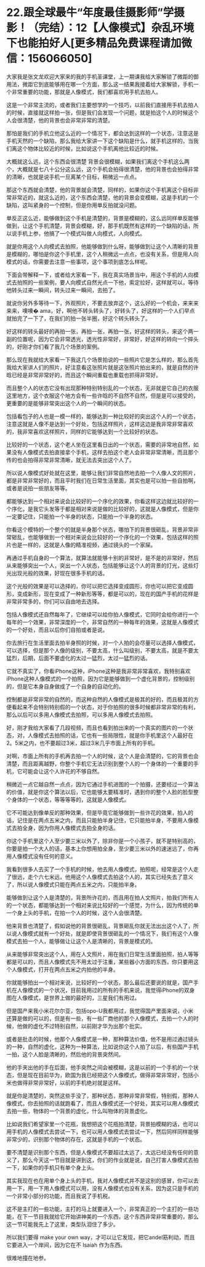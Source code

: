 # 22.跟全球最牛“年度最佳摄影师”学摄影！（完结）：12【人像模式】杂乱环境下也能拍好人[更多精品免费课程请加微信：156066050]

大家我是张文龙欢迎大家来的我的手机圣课堂，上一期课我给大家解锁了微距的御用法，微距它到底能够用在哪一个方面，那么这一结果我接着给大家解锁，手机一个非常重要的功能，那就是人像模式，我们都喜欢用手机去拍人。

这是一个非常主流的，或者我们主要想学的一个技巧，以前我们直接用手机去拍人的时候，直接就这样拍一张，但是我们会发现一个问题，就是拍这个人的时候这个人会很清楚，他的背景也会非常非常的清楚。

那怕是我们的手机立他这么近的一个情况下，都会达到这样的一个状态，注意这是手机天然的一个缺陷，那么我给大家讲一下这个缺陷是什么，就手机这样的，当我们离这个物体比较近的时候，比如说这个手机离他比较近的时候。

大概就这么远，这个东西会很清楚 背景会很模糊，如果我们离这个手机这么两个，大概就是七八十公分这么远，这个手机会拍得很清楚，他的背景也会拍得非常的清晰，也就是说手机一旦离某个目标，稍微远一点点。

那这个东西就会清楚，他的背景就会清楚，同样的，如果你这个手机离这个目标非常非常近的，就这么近的，这个东西会清楚，他的背景会变模糊，这是手机的一个缺陷，这叫紧身的一个控制，但是你用单反拍就没问题。

单反正这么近，能够做到这个手机是清楚的，背景是模糊的，这么远同样单反能够做到，让这个手机清楚，背景会模糊，好，那手机既然有这样的一个缺陷的话，所以说手机上参，他搞了一个模式叫做人向模式，人向模式。

就是你用这个人向模式去拍照，他能够做到什么呀，能够做到让这个人清晰的背景是模糊的，哪怕是你这个手机里，这个人稍微远一点点，也没有关系，但是用人向模式的话，你需要去注意一些事项，这个事项到底怎么样呢。

下面会带解释一下，或者给大家看一下，我在真实场景当中，用这个手机的人向模式去拍照的一些案例，要人向模式自然光点一下他，索定拉好，这样就可以，等待他转头过来一瞬间，转头过来一瞬间，去拍了。

就说你另外多等待一下，外观照片，不要去放弃这个，这么好的一个机会，来来来来来，噢噢� ama，好，啊他不转头转头了，好转头了，好这样的一个人们早点就拍完了一下了，在我们的拍一张半圈，好这个转头转头了。

好这样的转头最好的再拍一张，再拍一张，再拍一张，好这样的转头，来这个两一副的位置呢，因为它会非常透光，透光性非常好，非常好，好这样的转向一个摔头的，好刚才你们看了我几个场景的案例。

那么现在我就给大家看一下我这几个场景拍说的一些照片它是怎么样的，那么首先我给大家讲人们的照片，好注意看这张照片就是这张照片拍出来的，就是自然的许晗已经是非常非常好的，而且这个瞬间重载也重载也抓得非常好。

而且整个人的状态它没有出现那种特别特别乱的一个状态，无非就是它自己的衣服这里地方，这个衣服这个地方会有一些许晗的不自然不自然，但是是可以接受的，更重要的是能够非常突出这个人的一个瞬间的状态。

包括看包子的人也是一模一样的，能够达到一种比较好的突出这个人的一个状态，注意这就是人像不是达到一个好处，包括这样照片，这样这边是我非常非常喜欢的，我非常喜欢这样照片，同样的它能够达到一个比较好的状态。

比较好的一个状态，这个老人坐在这里看日出的一个状态，需要的非常地自然，如果没有人像模式去拍直接拿个手机，这样去拍这个老人会非常非常清晰，而且那个传的也会拍得非常非常清晰，就无法去突出这个人了。

所以说人像模式好处就在这里，能够让我们非常自然地去拍一个人像人文的照片，都是非常非常好的，而且平时我们在日常生活里面，其实也是可以拍一些自拍啊，或者是说拍一些朋友等等。

都能够达到一个相对来说会比较好的一个序化的效果，你看这样这边就比较好的一个序化，是我它头发等于都是相对来说是做的比较好的，这就是人像模式，但是你一定要记住，只能拍一个半身的状态，只能拍一个半身的状态。

你看这个模特的一个整个的就是半身那个状态，哪怕下的背景很砸乱，背景非常非常砸乱，也能够做到一个相对来说会比较好的一个序化的一个效果，包括这样的照片也是一样的，这就是人像的精准视频，通过镜头的一个家屎。

再通过手机自身的一个算法，就算法就能够十别的非常好，是不是的非常好，然后从来能够突出一个人，突出一个人状态，包括能够让这个人的背景的灯光，这些灯光出现光般的效果，好现在很多手机的话。

这个光般的效果是可以选择的，你可以把它选择变成圆形，你也可以把它变成圆形，变成新形，现在变成了一种新形等等，都是可以的，现在的国产手机的花样是非常非常多的，你们可以自由地去选择。

包括人像模式还自然每年了，它继续可以给你拍人像模式，它同时会给你进行一个每年的一个效果，非常深度的一个，非常自然的一种每年的效果，这就是人像模式的一个好处，而且以后你们自拍或者是说。

你去旅行在生活里面去拍半身照的时候，对一个人拍的会尽量可以选择人像模式，可以选择，但是那个人像的级别，不要太高，什么叫级别，不要太高，就是不要太猛烈，后期，后面不要虚化的太过一猛烈，太过一猛烈的话。

它就不真实了，你看iPhone这种，iPhone这种是我非常非常喜欢，我特别喜欢iPhone这种人像模式的一个拍照，因为它是能够做到一个虚化背景的，控制级别的，但是它本身自身做成了一个自身的自动化的。

控制都是非常非常的自然的，而这种自然的人像模式是极其的好的，而且极其的方便看起来不会特别特别假的一个状态，对于你拍照的很多时候都非常非常的有利，那么以后可以多用人像模式去拍照，可以多用人像模式去拍照。

好，刚才我给大家看了几段视频，而且也看到拍出来的一个真实的图片的一个状态，对，人像模式去拍照的话，它也有一些局限性，就是你手机里这个人最好在2。5米之内，也不要超过3米，超过3米几乎市面上所有的手机。

对啊，市面上所有的手机再去拍一个人的时候，这个人是会清楚的，它的背景也会清楚，而且距离越野，你整个手机它无法识别到整个人的一个身体的一个重要的手机，它可能会让这个人许花的不够自然。

稍微近一点它越自然一点点，因为它通过手机进图的一个拍摄，还要经过一个算法的价值，就是你这个算法以后，它也能够太要精准时，遇到你的整个人脸的脸型整个身体的一个状态，等等等等的，这就是人像模式。

它不可能达到像单反的那种效果，但是毕竟它能够做到一些许花的效果，拍人的话，记住是在两点五米之内，而且只能拍半身记住，它只能拍半身，不要用人像模式去拍全身，因为你用人像模式去拍全身的话。

你这个手机里这个人至少要三米以外了，除非你是一个小孩子，就不是特别高的，你要是拍一个大人的话，基本上你想用拍全身，至少要三米以外的速迷远了，你再用人像模式没有任何的意义。

我看到很多人去买了一个手机的时候，他去用人像模式，拍照呢，经常是这个人走了很远，走个六七米远，他用这个人像模式去拍这个人的，其实已经失去了意义了，所以说人像模式只能在两点五米之内，只能拍半身。

能够做到让这个人是清楚的，背景所许花的，而且用在拍人文照片，拍我们所有人的一个状态，都能够达到一个相对来说比较好的一个感觉，为什么，因为传统的单一个身上头的手机，在拍一个人的时候，这个人会很清楚。

他来背景也清楚了，假如说他的背景很砸乱，背景砸乱你就无法出出这个人了，所以说人像模式就有一个好处，就是即使背景很砸乱的一个情况下，我们有这个人像模式去拍一个人，能够做让让这个人是清晰的，背景是模式的。

从来能够非常突出这个人，用在人文照片，用在我们日常生活里面拍照，拍人等等都是可以的，而且人像模式先不用太过于注重，某些器小方面的东西，你只要用这个人像模式，打开在两点五米之内拍他的半身。

你就能够拍出一个相对来说，比较好的一个状态，那么最后还要说的就是，国产手机在人像模式的一个状况，目前我用过的所有的手机来说，我觉得iPhone的双身图在人像模式，是世界上做的最好的，三星我们有用过。

但是国产来我小米花尔尔亚，包括opo-U我都用过，我觉得国产里面来说，小米还算是做的可以的，但是有一些，有一些厂商他的那个人像模式，去拍一个人的时候，他做的虚化不过特别自然，以前刚才华为出那个批实。

或者是批击的时候，他那个人像模式是一种，那种算法价值，他不是用过通过镜头的一种，自然的虚化，这种为一种算法，比如说你这个人拍了以后，有些国产手机一拍，这个人脸是清晰的，然后他的背景突然间。

他的手夹出他的手在后面，他手突然之间会被模糊，这是以前的一个手机的一个状态，但是现在目前华为，欧国为我已经把这个人像模式，做得非常非常好，包括小米也做得非常非常好，以前的手机绝对就是这样。

就是你是清楚的，突然这些手没了，那种状态，那种非常非常假，特别假，那种人像模式，你去拍照的话就跑看了，而且人像模式还一个好处，其实可以用人像模式去拍一些，物体的一个背景的虚化，什么叫物体的背景虚化。

比如说我们希望家里一个花瓶，我想把这个花瓶拍清楚，背景拍模糊的话，也可以用手机的人像模式去尝试一下，也可以用人像模式去尝试一下，然后同样同样能够非常少的，识别那个物体的存在，这就是手机的一个状态。

要不清楚是识别那个东西，但是人像模式不要超过太远了，太远已经没有任何的意义了，那么今天这一节目就是讲到这，你们的作业就是说，自己打害人像模式去拍一下，如果你的手机只有单个身上头。

其实我现在也在用单个身上头的手机，我对人像模式并不是这别的感冒，你可以去用一下，用一下用人像模式可以用，没有人像模式也没有关系，因为这只是手机的一个非常小部分的功能，而且我说了手机税。

这不是主打的一些功能，主打的马上就要进入一个，非常真正的一个主打的一些功能，在下一节目我就给它开始讲神美的一个东西，这个东西非常非常重要的，那么这一节可能我先上了这里，类型队泪住了多少。

所以我们要得 make your own way，才可以让它发现，把它andel筋利动，而且它要进入一个岸间，因为它在不 Isaiah 作为东西。

很难地撞在地参。